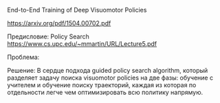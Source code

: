 End-to-End Training of Deep Visuomotor Policies

https://arxiv.org/pdf/1504.00702.pdf

Предисловие: Policy Search
https://www.cs.upc.edu/~mmartin/URL/Lecture5.pdf

Проблема:

Решение:
В сердце подхода guided policy search algorithm, который разделяет задачу поиска visuomotor policies на две фазы: обучение с учителем и обучение поиску траекторий, каждая из которая по отдельности легче чем оптимизировать всю политику напрямую.

